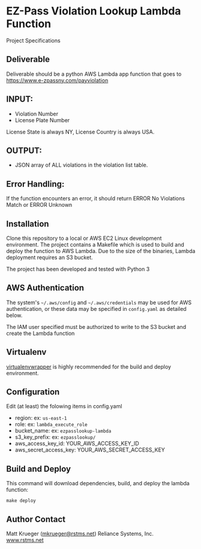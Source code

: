 # EZ-Pass Violation Lookup Lambda Function

Project Specifications

Deliverable
-----------

Deliverable should be a python AWS Lambda app function that goes to https://www.e-zpassny.com/payviolation

INPUT:
------

* Violation Number
* License Plate Number

License State is always NY, License Country is always USA.


OUTPUT:
-------
* JSON array of ALL violations in the violation list table.


Error Handling:
--------------- 
If the function encounters an error, it should return ERROR No Violations Match or ERROR Unknown


Installation
------------
Clone this repository to a local or AWS EC2 Linux development environment.  The project contains a Makefile which
is used to build and deploy the function to AWS Lambda.  Due to the size of the binaries, Lambda deployment
requires an S3 bucket.

The project has been developed and tested with Python 3


AWS Authentication
------------------
The system's `~/.aws/config` and `~/.aws/credentials` may be used for AWS authentication, or these data may be
specified in `config.yaml` as detailed below.

The IAM user specified must be authorized to write to the S3 bucket and create the Lambda function


Virtualenv
----------
[virtualenvwrapper](https://virtualenvwrapper.readthedocs.io/en/latest/#) is highly recommended for the build and deploy environment.  


Configuration
-------------
Edit (at least) the folowing items in config.yaml

 - region: ex: `us-east-1`
 - role: ex: `lambda_execute_role`
 - bucket_name: ex: `ezpasslookup-lambda`
 - s3_key_prefix: ex: `ezpasslookup/`
 - aws_access_key_id: YOUR_AWS_ACCESS_KEY_ID 
 - aws_secret_access_key: YOUR_AWS_SECRET_ACCESS_KEY


Build and Deploy
----------------
This command will download dependencies, build, and deploy the lambda function:
```
make deploy
```

Author Contact
--------------
Matt Krueger (mkrueger@rstms.net) 
Reliance Systems, Inc.  
www.rstms.net
